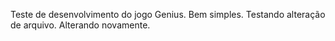 Teste de desenvolvimento do jogo Genius.
Bem simples.
Testando alteração de arquivo.
Alterando novamente.
